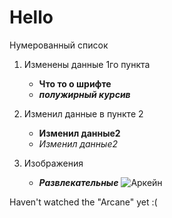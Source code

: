 # Hello 
Нумерованный список
1. Изменены данные 1го пункта
    * **Что то о шрифте**
    * __*полужирный курсив*__
    
2. Изменил данные в пункте 2
    * **Изменил данные2**
    * *Изменил данные2*

3. Изображения
    * **_Развлекательные_**
    ![Аркейн](dR-iWv4W0eg.jpg)

Haven't watched the "Arcane" yet :(